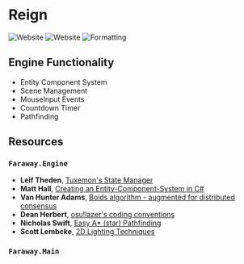 # Reign

![Website](https://img.shields.io/website?up_message=online&down_message=offline&url=https%3A%2F%2Ffarawaygame.net%2F)
![Website](https://img.shields.io/website?up_message=online&down_message=offline&url=http%3A%2F%2Fdeveloper.farawaygame.net%2F&label=docs)
![Formatting](https://github.com/novialriptide/Faraway/actions/workflows/format.yml/badge.svg)

## Engine Functionality

 - Entity Component System
 - Scene Management
 - MouseInput Events
 - Countdown Timer
 - Pathfinding

## Resources

### `Faraway.Engine`

 - **Leif Theden**, [Tuxemon's State Manager](https://github.com/Tuxemon/Tuxemon)
 - **Matt Hall**, [Creating an Entity-Component-System in C#](https://matthall.codes/blog/ecs/)
 - **Van Hunter Adams**, [Boids algorithm - augmented for distributed consensus](https://vanhunteradams.com/Pico/Animal_Movement/Boids-algorithm.html)
 - **Dean Herbert**, [osu!lazer's coding conventions](https://github.com/ppy/osu/blob/master/.editorconfig)
 - **Nicholas Swift**, [Easy A* (star) Pathfinding](https://medium.com/@nicholas.w.swift/easy-a-star-pathfinding-7e6689c7f7b2)
 - **Scott Lembcke**, [2D Lighting Techniques](https://slembcke.github.io/2D-Lighting-Overview)

### `Faraway.Main`

